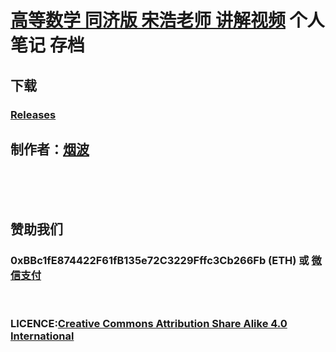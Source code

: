 # [高等数学 同济版 宋浩老师 讲解视频](https://www.bilibili.com/video/BV1Eb411u7Fw/?spm_id_from=333.337.search-card.all.click) 个人笔记 存档

## 下载
### [Releases](https://github.com/yanboishere/SongHao-Online-Course-of-Advanced-Mathematics-Notes/releases)

## 制作者：[烟波](https://github.com/yanboishere)

<br>
<br>
<br>


## 赞助我们
### 0xBBc1fE874422F61fB135e72C3229Fffc3Cb266Fb (ETH) 或 [微信支付](https://yanbo.tech/post/support/)

<br>

### LICENCE:[Creative Commons Attribution Share Alike 4.0 International](https://creativecommons.org/licenses/by-sa/4.0/deed.zh)
